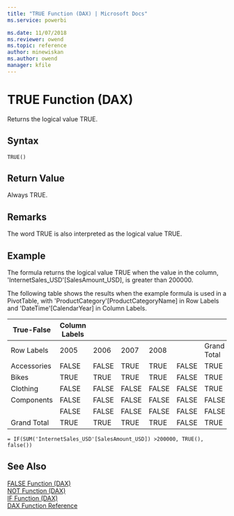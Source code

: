 ```yaml
---
title: "TRUE Function (DAX) | Microsoft Docs"
ms.service: powerbi 

ms.date: 11/07/2018
ms.reviewer: owend
ms.topic: reference
author: minewiskan
ms.author: owend
manager: kfile
---
```

# TRUE Function (DAX)
Returns the logical value TRUE.  
  
## Syntax  
  
```dax
TRUE()  
```
  
## Return Value  
Always TRUE.  
  
## Remarks  
The word TRUE is also interpreted as the logical value TRUE.  
  
## Example  
The formula returns the logical value TRUE when the value in the column, 'InternetSales_USD'[SalesAmount_USD], is greater than 200000.  
  
The following table shows the results when the example formula is used in a PivotTable, with 'ProductCategory'[ProductCategoryName] in Row Labels and 'DateTime'[CalendarYear] in Column Labels.  
  
|True-False|Column Labels||||||  
|---------------|-----------------|----|----|----|----|----|  
|Row Labels|2005|2006|2007|2008||Grand Total|  
|Accessories|FALSE|FALSE|TRUE|TRUE|FALSE|TRUE|  
|Bikes|TRUE|TRUE|TRUE|TRUE|FALSE|TRUE|  
|Clothing|FALSE|FALSE|FALSE|FALSE|FALSE|TRUE|  
|Components|FALSE|FALSE|FALSE|FALSE|FALSE|FALSE|  
||FALSE|FALSE|FALSE|FALSE|FALSE|FALSE|  
|Grand Total|TRUE|TRUE|TRUE|TRUE|FALSE|TRUE|  
  
```dax
= IF(SUM('InternetSales_USD'[SalesAmount_USD]) >200000, TRUE(), false())  
```
  
## See Also  
[FALSE Function &#40;DAX&#41;](false-function-dax.md)  
[NOT Function &#40;DAX&#41;](not-function-dax.md)  
[IF Function &#40;DAX&#41;](if-function-dax.md)  
[DAX Function Reference](dax-function-reference.md)  
  
